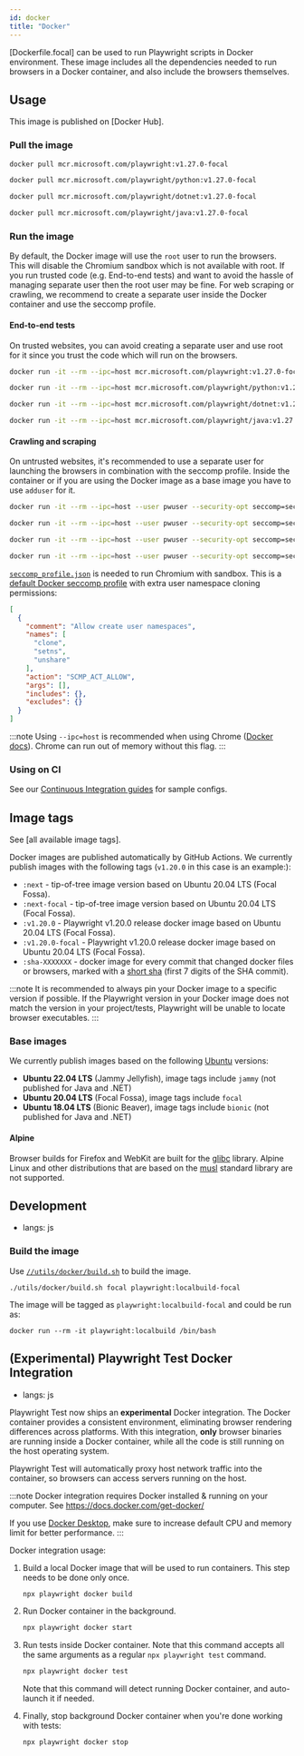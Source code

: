 ```yaml
---
id: docker
title: "Docker"
---
```


[Dockerfile.focal] can be used to run Playwright scripts in Docker environment. These image includes all the dependencies needed to run browsers in a Docker container, and also include the browsers themselves.

<!-- TOC -->

## Usage

This image is published on [Docker Hub].

### Pull the image

```bash js
docker pull mcr.microsoft.com/playwright:v1.27.0-focal
```

```bash python
docker pull mcr.microsoft.com/playwright/python:v1.27.0-focal
```

```bash csharp
docker pull mcr.microsoft.com/playwright/dotnet:v1.27.0-focal
```

```bash java
docker pull mcr.microsoft.com/playwright/java:v1.27.0-focal
```

### Run the image

By default, the Docker image will use the `root` user to run the browsers. This will disable the Chromium sandbox which is not available with root. If you run trusted code (e.g. End-to-end tests) and want to avoid the hassle of managing separate user then the root user may be fine. For web scraping or crawling, we recommend to create a separate user inside the Docker container and use the seccomp profile.

#### End-to-end tests

On trusted websites, you can avoid creating a separate user and use root for it since you trust the code which will run on the browsers.

```bash js
docker run -it --rm --ipc=host mcr.microsoft.com/playwright:v1.27.0-focal /bin/bash
```

```bash python
docker run -it --rm --ipc=host mcr.microsoft.com/playwright/python:v1.27.0-focal /bin/bash
```

```bash csharp
docker run -it --rm --ipc=host mcr.microsoft.com/playwright/dotnet:v1.27.0-focal /bin/bash
```

```bash java
docker run -it --rm --ipc=host mcr.microsoft.com/playwright/java:v1.27.0-focal /bin/bash
```

#### Crawling and scraping

On untrusted websites, it's recommended to use a separate user for launching the browsers in combination with the seccomp profile. Inside the container or if you are using the Docker image as a base image you have to use `adduser` for it.

```bash js
docker run -it --rm --ipc=host --user pwuser --security-opt seccomp=seccomp_profile.json mcr.microsoft.com/playwright:v1.27.0-focal /bin/bash
```

```bash python
docker run -it --rm --ipc=host --user pwuser --security-opt seccomp=seccomp_profile.json mcr.microsoft.com/playwright/python:v1.27.0-focal /bin/bash
```

```bash csharp
docker run -it --rm --ipc=host --user pwuser --security-opt seccomp=seccomp_profile.json mcr.microsoft.com/playwright/dotnet:v1.27.0-focal /bin/bash
```

```bash java
docker run -it --rm --ipc=host --user pwuser --security-opt seccomp=seccomp_profile.json mcr.microsoft.com/playwright/java:v1.27.0-focal /bin/bash
```

[`seccomp_profile.json`](https://github.com/microsoft/playwright/blob/main/utils/docker/seccomp_profile.json) is needed to run Chromium with sandbox. This is a [default Docker seccomp profile](https://github.com/docker/engine/blob/d0d99b04cf6e00ed3fc27e81fc3d94e7eda70af3/profiles/seccomp/default.json) with extra user namespace cloning permissions:

```json
[
  {
    "comment": "Allow create user namespaces",
    "names": [
      "clone",
      "setns",
      "unshare"
    ],
    "action": "SCMP_ACT_ALLOW",
    "args": [],
    "includes": {},
    "excludes": {}
  }
]
```

:::note
Using `--ipc=host` is recommended when using Chrome ([Docker docs](https://docs.docker.com/engine/reference/run/#ipc-settings---ipc)). Chrome can run out of memory without this flag.
:::


### Using on CI

See our [Continuous Integration guides](./ci.md) for sample configs.

## Image tags

See [all available image tags].

Docker images are published automatically by GitHub Actions. We currently publish images with the
following tags (`v1.20.0` in this case is an example:):
- `:next` - tip-of-tree image version based on Ubuntu 20.04 LTS (Focal Fossa).
- `:next-focal` - tip-of-tree image version based on Ubuntu 20.04 LTS (Focal Fossa).
- `:v1.20.0` - Playwright v1.20.0 release docker image based on Ubuntu 20.04 LTS (Focal Fossa).
- `:v1.20.0-focal` - Playwright v1.20.0 release docker image based on Ubuntu 20.04 LTS (Focal Fossa).
- `:sha-XXXXXXX` - docker image for every commit that changed
  docker files or browsers, marked with a [short sha](https://git-scm.com/book/en/v2/Git-Tools-Revision-Selection#Short-SHA-1) (first 7 digits of the SHA commit).

:::note
It is recommended to always pin your Docker image to a specific version if possible. If the Playwright version in your Docker image does not match the version in your project/tests, Playwright will be unable to locate browser executables.
:::

### Base images

We currently publish images based on the following [Ubuntu](https://hub.docker.com/_/ubuntu) versions:
- **Ubuntu 22.04 LTS** (Jammy Jellyfish), image tags include `jammy` (not published for Java and .NET)
- **Ubuntu 20.04 LTS** (Focal Fossa), image tags include `focal`
- **Ubuntu 18.04 LTS** (Bionic Beaver), image tags include `bionic` (not published for Java and .NET)

#### Alpine

Browser builds for Firefox and WebKit are built for the [glibc](https://en.wikipedia.org/wiki/Glibc) library. Alpine Linux and other distributions that are based on the [musl](https://en.wikipedia.org/wiki/Musl) standard library are not supported.

## Development
* langs: js

### Build the image

Use [`//utils/docker/build.sh`](https://github.com/microsoft/playwright/blob/main/utils/docker/build.sh) to build the image.

```
./utils/docker/build.sh focal playwright:localbuild-focal
```

The image will be tagged as `playwright:localbuild-focal` and could be run as:

```
docker run --rm -it playwright:localbuild /bin/bash
```

## (Experimental) Playwright Test Docker Integration
* langs: js

Playwright Test now ships an **experimental** Docker integration. The Docker container provides a consistent environment, eliminating browser rendering differences across platforms. 
With this integration, **only** browser binaries are running inside a Docker container,
while all the code is still running on the host operating system.

Playwright Test will automatically proxy host network traffic
into the container, so browsers can access servers running on the host.

:::note
Docker integration requires Docker installed & running on your computer.
See https://docs.docker.com/get-docker/

If you use [Docker Desktop](https://www.docker.com/products/docker-desktop/), make sure to increase
default CPU and memory limit for better performance.
:::

Docker integration usage:

1. Build a local Docker image that will be used to run containers. This step
   needs to be done only once.

    ```bash js
    npx playwright docker build
    ```

1. Run Docker container in the background.

    ```bash js
    npx playwright docker start
    ```

1. Run tests inside Docker container. Note that this command accepts all the same arguments
   as a regular `npx playwright test` command.

    ```bash js
    npx playwright docker test
    ```

   Note that this command will detect running Docker container, and auto-launch it if needed.

1. Finally, stop background Docker container when you're done working with tests:

    ```bash js
    npx playwright docker stop
    ```
